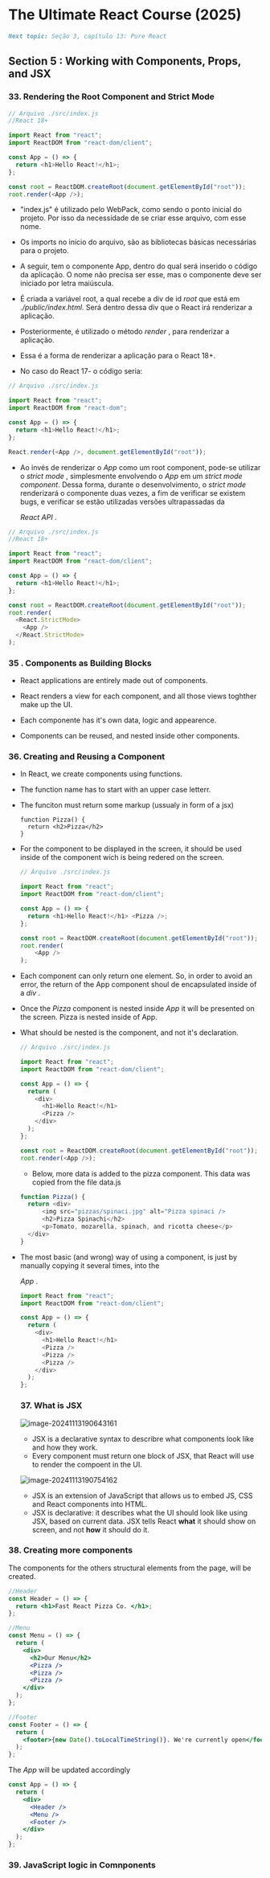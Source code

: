 # The Ultimate React Course (2025)

```markdown
Next topic: Seção 3, capítulo 13: Pure React
```

## Section 5 : Working with Components, Props, and JSX

### 33. Rendering the Root Component and Strict Mode

```js
// Arquivo ./src/index.js
//React 18+

import React from "react";
import ReactDOM from "react-dom/client";

const App = () => {
  return <h1>Hello React!</h1>;
};

const root = ReactDOM.createRoot(document.getElementById("root"));
root.render(<App />);
```

- "index.js" é utilizado pelo WebPack, como sendo o ponto inicial do projeto. Por isso da necessidade de se criar esse arquivo, com esse nome.

- Os imports no início do arquivo, são as bibliotecas básicas necessárias para o projeto.

- A seguir, tem o componente App, dentro do qual será inserido o código da aplicação. O nome não precisa ser esse, mas o componente deve ser iniciado por letra maiúscula.

- É criada a variável root, a qual recebe a div de id _root_ que está em _./public/index.html_. Será dentro dessa div que o React irá renderizar a aplicação.

- Posteriormente, é utilizado o método _render_ , para renderizar a aplicação.

- Essa é a forma de renderizar a aplicação para o React 18+.

- No caso do React 17- o código seria:

```js
// Arquivo ./src/index.js

import React from "react";
import ReactDOM from "react-dom";

const App = () => {
  return <h1>Hello React!</h1>;
};

React.render(<App />, document.getElementById("root"));
```

- Ao invés de renderizar o _App_ como um root component, pode-se utilizar o _strict mode_ , simplesmente envolvendo o _App_ em um _strict mode component_. Dessa forma, durante o desenvolvimento, o _strict mode_ renderizará o componente duas vezes, a fim de verificar se existem bugs, e verificar se estão utilizadas versões ultrapassadas da

  _React API_ .

```js
// Arquivo ./src/index.js
//React 18+

import React from "react";
import ReactDOM from "react-dom/client";

const App = () => {
  return <h1>Hello React!</h1>;
};

const root = ReactDOM.createRoot(document.getElementById("root"));
root.render(
  <React.StrictMode>
    <App />
  </React.StrictMode>
);
```

### 35 . Components as Building Blocks

- React applications are entirely made out of components.

- React renders a view for each component, and all those views toghther make up the UI.

- Each componente has it's own data, logic and appearence.

- Components can be reused, and nested inside other components.

### 36. Creating and Reusing a Component

- In React, we create components using functions.

- The function name has to start with an upper case letterr.

- The funciton must return some markup (ussualy in form of a jsx)

  ```react
  function Pizza() {
    return <h2>Pizza</h2>
  }
  ```

- For the component to be displayed in the screen, it should be used inside of the component wich is being redered on the screen.

  ```js
  // Arquivo ./src/index.js

  import React from "react";
  import ReactDOM from "react-dom/client";

  const App = () => {
    return <h1>Hello React!</h1> <Pizza />;
  };

  const root = ReactDOM.createRoot(document.getElementById("root"));
  root.render(
      <App />
  );
  ```

- Each component can only return one element. So, in order to avoid an error, the return of the App component shoul de encapsulated inside of a _div_ .

- Once the _Pizza_ component is nested inside _App_ it will be presented on the screen. Pizza is nested inside of App.

- What should be nested is the component, and not it's declaration.

  ```js
  // Arquivo ./src/index.js

  import React from "react";
  import ReactDOM from "react-dom/client";

  const App = () => {
    return (
      <div>
        <h1>Hello React!</h1>
        <Pizza />
      </div>
    );
  };

  const root = ReactDOM.createRoot(document.getElementById("root"));
  root.render(<App />);
  ```

  - Below, more data is added to the pizza component. This data was copied from the file data.js

  ```typescript
  function Pizza() {
  	return <div>
  		<img src="pizzas/spinaci.jpg" alt="Pizza spinaci />
  		<h2>Pizza Spinachi</h2>
  		<p>Tomato, mozarella, spinach, and ricotta cheese</p>
  	</div>
  }
  ```

- The most basic (and wrong) way of using a component, is just by manually copying it several times, into the

  _App_ .

  ```typescript
  import React from "react";
  import ReactDOM from "react-dom/client";

  const App = () => {
    return (
      <div>
        <h1>Hello React!</h1>
        <Pizza />
        <Pizza />
        <Pizza />
      </div>
    );
  };
  ```

  ### 37. What is JSX

  ![image-20241113190643161](./img/image-20241113190643161.png)

  - JSX is a declarative syntax to describre what components look like and how they work.
  - Every component must return one block of JSX, that React will use to render the compoent in the UI.

  ![image-20241113190754162](./img/image-20241113190754162.png)

  - JSX is an extension of JavaScript that allows us to embed JS, CSS and React components into HTML.
  - JSX is declarative: it describes what the UI should look like using JSX, based on current data. JSX tells React **what** it should show on screen, and not **how** it should do it.

### 38. Creating more components

The components for the others structural elements from the page, will be created.

```jsx
//Header
const Header = () => {
  return <h1>Fast React Pizza Co. </h1>;
};
```

```jsx
//Menu
const Menu = () => {
  return (
    <div>
      <h2>Our Menu</h2>
      <Pizza />
      <Pizza />
      <Pizza />
    </div>
  );
};
```

```jsx
//Footer
const Footer = () => {
  return (
    <footer>{new Date().toLocalTimeString()}. We're currently open</footer>
  );
};
```

The _App_ will be updated accordingly

```jsx
const App = () => {
  return (
    <div>
      <Header />
      <Menu />
      <Footer />
    </div>
  );
};
```

### 39. JavaScript logic in Comnponents
